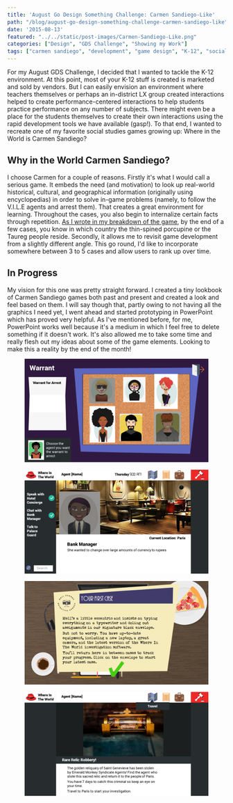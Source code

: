 ```yaml
---
title: 'August Go Design Something Challenge: Carmen Sandiego-Like'
path: "/blog/august-go-design-something-challenge-carmen-sandiego-like"
date: '2015-08-13'
featured: "../../static/post-images/Carmen-Sandiego-Like.png"
categories: ["Design", "GDS Challenge", "Showing my Work"]
tags: ["carmen sandiego", "development", "game design", "K-12", "social studies"]
---
```


For my August GDS Challenge, I decided that I wanted to tackle the K-12 environment. At this point, most of your K-12 stuff is created is marketed and sold by vendors. But I can easily envision an environment where teachers themselves or perhaps an in-district LX group created interactions helped to create performance-centered interactions to help students practice performance on any number of subjects. There might even be a place for the students themselves to create their own interactions using the rapid development tools we have available (gasp!). To that end, I wanted to recreate one of my favorite social studies games growing up: Where in the World is Carmen Sandiego?

## Why in the World Carmen Sandiego?

I choose Carmen for a couple of reasons. Firstly it's what I would call a serious game. It embeds the need (and motivation) to look up real-world historical, cultural, and geographical information (originally using encyclopedias) in order to solve in-game problems (namely, to follow the V.I.L.E agents and arrest them). That creates a great environment for learning. Throughout the cases, you also begin to internalize certain facts through repetition. [As I wrote in my breakdown of the game](/blog/throwback-thursday-3-design-lessons-learned-from-where-in-the-world-is-carmen-sandiego/), by the end of a few cases, you know in which country the thin-spined porcupine or the Taureg people reside. Secondly, it allows me to revisit game development from a slightly different angle. This go round, I'd like to incorporate somewhere between 3 to 5 cases and allow users to rank up over time.

## In Progress

My vision for this one was pretty straight forward. I created a tiny lookbook of Carmen Sandiego games both past and present and created a look and feel based on them. I will say though that, partly owing to not having all the graphics I need yet, I went ahead and started prototyping in PowerPoint which has proved very helpful. As I've mentioned before, for me, PowerPoint works well because it's a medium in which I feel free to delete something if it doesn't work. It's also allowed me to take some time and really flesh out my ideas about some of the game elements. Looking to make this a reality by the end of the month!

<figure>
  <img src="../../static/post-images/Slide8.png" alt="Suspect page prototype" />
</figure>

<figure>
  <img src="../../static/post-images/Slide11.png" alt="Speaking with a victim prototype" />
</figure>

<figure>
  <img src="../../static/post-images/Slide3.png" alt="Getting a case prototype" />
</figure>

<figure>
  <img src="../../static/post-images/Slide5.png" alt="Robbery start scene prototype" />
</figure>
